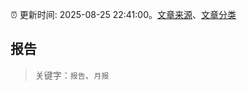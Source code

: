 :alarm_clock: 更新时间: 2025-08-25 22:41:00。[文章来源](/README.md)、[文章分类](/TAGS.md)

## 报告


> 关键字：`报告`、`月报`



